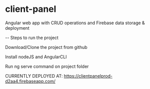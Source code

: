 # client-panel
Angular web app with CRUD operations and Firebase data storage &amp; deployment

-- Steps to run the project

Download/Clone the project from github

Install nodeJS and AngularCLI

Run ng serve command on project folder

CURRENTLY DEPLOYED AT: https://clientpanelprod-d2aa4.firebaseapp.com/
